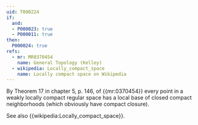 ```yaml
---
uid: T000224
if:
  and:
  - P000023: true
  - P000011: true
then:
  P000024: true
refs:
  - mr: MR0370454
    name: General Topology (Kelley)
  - wikipedia: Locally_compact_space
    name: Locally compact space on Wikipedia
---
```


By Theorem 17 in chapter 5, p. 146, of {{mr:0370454}} every point in a weakly locally compact regular space has a local base of closed compact neighborhoods (which obviously have compact closure).

See also {{wikipedia:Locally_compact_space}}.
